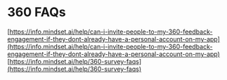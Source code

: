 # 360 FAQs

[https://info.mindset.ai/help/can-i-invite-people-to-my-360-feedback-engagement-if-they-dont-already-have-a-personal-account-on-my-app](https://info.mindset.ai/help/can-i-invite-people-to-my-360-feedback-engagement-if-they-dont-already-have-a-personal-account-on-my-app)  [https://info.mindset.ai/help/360-survey-faqs](https://info.mindset.ai/help/360-survey-faqs)

